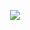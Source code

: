 <p align="center">
<img src="http://orig08.deviantart.net/dbb8/f/2015/080/0/e/girl_render_by_polkadoots-d8mijxd.png"/>
</p>
